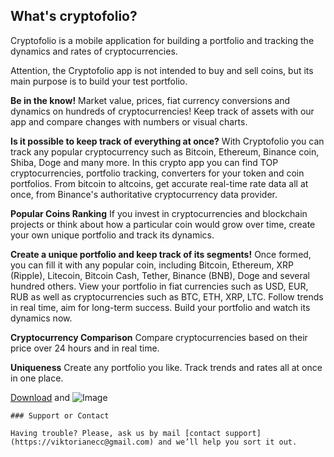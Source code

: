 ## What's cryptofolio?

Cryptofolio is a mobile application for building a portfolio and tracking the dynamics and rates of cryptocurrencies.

Attention, the Cryptofolio app is not intended to buy and sell coins, but its main purpose is to build your test portfolio.

**Be in the know!**
Market value, prices, fiat currency conversions and dynamics on hundreds of cryptocurrencies! Keep track of assets with our app and compare changes with numbers or visual charts.

**Is it possible to keep track of everything at once?**
With Cryptofolio you can track any popular cryptocurrency such as Bitcoin, Ethereum, Binance coin, Shiba, Doge and many more. In this crypto app you can find TOP cryptocurrencies, portfolio tracking, converters for your token and coin portfolios. From bitcoin to altcoins, get accurate real-time rate data all at once, from Binance's authoritative cryptocurrency data provider.

**Popular Coins Ranking**
If you invest in cryptocurrencies and blockchain projects or think about how a particular coin would grow over time, create your own unique portfolio and track its dynamics.

**Create a unique portfolio and keep track of its segments!**
Once formed, you can fill it with any popular coin, including Bitcoin, Ethereum, XRP (Ripple), Litecoin, Bitcoin Cash, Tether, Binance (BNB), Doge and several hundred others. View your portfolio in fiat currencies such as USD, EUR, RUB as well as cryptocurrencies such as BTC, ETH, XRP, LTC. Follow trends in real time, aim for long-term success. Build your portfolio and watch its dynamics now.


**Cryptocurrency Comparison**
Compare cryptocurrencies based on their price over 24 hours and in real time.

**Uniqueness**
Create any portfolio you like. Track trends and rates all at once in one place.

[Download](https://appstoreconnect.apple.com/apps/1610389403) and ![Image](src)
```
### Support or Contact

Having trouble? Please, ask us by mail [contact support](https://viktorianecc@gmail.com) and we’ll help you sort it out.
